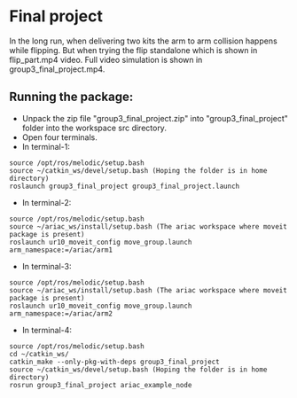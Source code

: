 # Final project

In the long run, when delivering two kits the arm to arm collision happens while flipping. But when trying the flip standalone which is shown in flip_part.mp4 video. Full video simulation is shown in group3_final_project.mp4.

## Running the package:

- Unpack the zip file "group3_final_project.zip" into "group3_final_project" folder into the workspace src directory.
- Open four terminals.
- In terminal-1:
```
source /opt/ros/melodic/setup.bash
source ~/catkin_ws/devel/setup.bash (Hoping the folder is in home directory)
roslaunch group3_final_project group3_final_project.launch
```
- In terminal-2:
```
source /opt/ros/melodic/setup.bash
source ~/ariac_ws/install/setup.bash (The ariac workspace where moveit package is present)
roslaunch ur10_moveit_config move_group.launch arm_namespace:=/ariac/arm1
```
- In terminal-3:
```
source /opt/ros/melodic/setup.bash
source ~/ariac_ws/install/setup.bash (The ariac workspace where moveit package is present)
roslaunch ur10_moveit_config move_group.launch arm_namespace:=/ariac/arm2
```
- In terminal-4:
```
source /opt/ros/melodic/setup.bash
cd ~/catkin_ws/
catkin_make --only-pkg-with-deps group3_final_project
source ~/catkin_ws/devel/setup.bash (Hoping the folder is in home directory)
rosrun group3_final_project ariac_example_node
```

	
